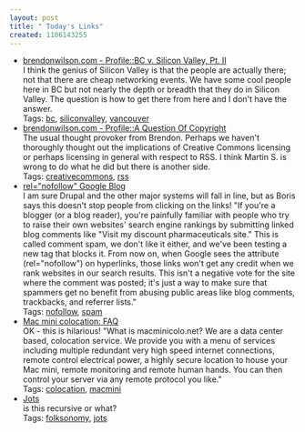 ```yaml
---
layout: post
title: " Today's Links"
created: 1106143255
---
```


<ul class="jotsBookmarks">

<li><a href="http://www.brendonwilson.com/profile/000219.shtml"><span class="jotsBookmarkTitle">brendonwilson.com - Profile::BC v. Silicon Valley, Pt. II</span></a>
<br><span class="jotsBookmarkDescription">I think the genius of Silicon Valley is that the people are actually there; not that there are cheap networking events. We have some cool people here in BC but not nearly the depth or breadth that they do in Silicon Valley. The question is how to get there from here and I don't have the answer.</span>
<br><span class="jotsBookmarkTags">Tags: <a href="http://www.jots.com/users/roland/bc">bc</a>, <a href="http://www.jots.com/users/roland/siliconvalley">siliconvalley</a>, <a href="http://www.jots.com/users/roland/vancouver">vancouver</a></span>
</li>

<li><a href="http://www.brendonwilson.com/profile/000218.shtml"><span class="jotsBookmarkTitle">brendonwilson.com - Profile::A Question Of Copyright</span></a>
<br><span class="jotsBookmarkDescription">The usual thought provoker from Brendon. Perhaps we haven't thoroughly thought out the implications of Creative Commons licensing or perhaps licensing in general with respect to RSS. I think Martin S. is wrong to do what he did but there is another side.</span>
<br><span class="jotsBookmarkTags">Tags: <a href="http://www.jots.com/users/roland/creativecommons">creativecommons</a>, <a href="http://www.jots.com/users/roland/rss">rss</a></span>
</li>

<li><a href="http://www.google.com/googleblog/2005/01/preventing-comment-spam.html"><span class="jotsBookmarkTitle">rel=&quot;nofollow&quot; Google Blog</span></a>
<br><span class="jotsBookmarkDescription">I am sure Drupal and the other major systems will fall in line, but as Boris says this doesn't stop people from clicking on the links!  &quot;If you're a blogger (or a blog reader), you're painfully familiar with people who try to raise their own websites' search engine rankings by submitting linked blog comments like &quot;Visit my discount pharmaceuticals site.&quot; This is called comment spam, we don't like it either, and we've been testing a new tag that blocks it. From now on, when Google sees the attribute (rel=&quot;nofollow&quot;) on hyperlinks, those links won't get any credit when we rank websites in our search results. This isn't a negative vote for the site where the comment was posted; it's just a way to make sure that spammers get no benefit from abusing public areas like blog comments, trackbacks, and referrer lists.&quot;</span>
<br><span class="jotsBookmarkTags">Tags: <a href="http://www.jots.com/users/roland/nofollow">nofollow</a>, <a href="http://www.jots.com/users/roland/spam">spam</a></span>
</li>

<li><a href="http://www.macminicolo.net/faq.html"><span class="jotsBookmarkTitle">Mac mini colocation: FAQ</span></a>
<br><span class="jotsBookmarkDescription">OK - this is hilarious! &quot;What is macminicolo.net? We are a data center based, colocation service. We provide you with a menu of services including multiple redundant very high speed internet connections, remote control electrical power, a highly secure location to house your Mac mini, remote monitoring and remote human hands. You can then control your server via any remote protocol you like.&quot;</span>
<br><span class="jotsBookmarkTags">Tags: <a href="http://www.jots.com/users/roland/colocation">colocation</a>, <a href="http://www.jots.com/users/roland/macmini">macmini</a></span>
</li>

<li><a href="http://www.jots.com/"><span class="jotsBookmarkTitle">Jots</span></a>
<br><span class="jotsBookmarkDescription">is this recursive or what?</span>
<br><span class="jotsBookmarkTags">Tags: <a href="http://www.jots.com/users/roland/folksonomy">folksonomy</a>, <a href="http://www.jots.com/users/roland/jots">jots</a></span>
</li>

</ul>


